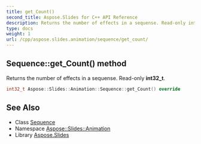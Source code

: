 ```yaml
---
title: get_Count()
second_title: Aspose.Slides for C++ API Reference
description: Returns the number of effects in a sequense. Read-only int32_t.
type: docs
weight: 1
url: /cpp/aspose.slides.animation/sequence/get_count/
---
```

## Sequence::get_Count() method


Returns the number of effects in a sequense. Read-only **int32_t**.

```cpp
int32_t Aspose::Slides::Animation::Sequence::get_Count() override
```

## See Also

* Class [Sequence](./)
* Namespace [Aspose::Slides::Animation](../)
* Library [Aspose.Slides](../../)
